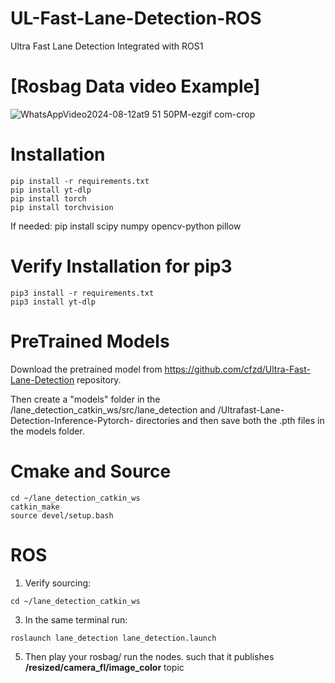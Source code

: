 # UL-Fast-Lane-Detection-ROS
Ultra Fast Lane Detection Integrated with ROS1

 # [Rosbag Data video Example] 
![WhatsAppVideo2024-08-12at9 51 50PM-ezgif com-crop](https://github.com/user-attachments/assets/02d1fc0b-983a-41a9-8285-07db2fa2bcaa)

# Installation
```
pip install -r requirements.txt
pip install yt-dlp
pip install torch 
pip install torchvision

```
If needed: pip install scipy numpy opencv-python pillow

# Verify Installation for pip3
```
pip3 install -r requirements.txt
pip3 install yt-dlp

```
# PreTrained Models
Download the pretrained model from https://github.com/cfzd/Ultra-Fast-Lane-Detection repository.

Then create a "models" folder in the /lane_detection_catkin_ws/src/lane_detection and /Ultrafast-Lane-Detection-Inference-Pytorch- directories and then save both the .pth files in the models folder.

# Cmake and Source
```
cd ~/lane_detection_catkin_ws
catkin_make
source devel/setup.bash

```
# ROS
1. Verify sourcing:
```
cd ~/lane_detection_catkin_ws

```
3. In the same terminal run:
```
roslaunch lane_detection lane_detection.launch

```
5. Then play your rosbag/ run the nodes. such that it publishes **/resized/camera_fl/image_color** topic
